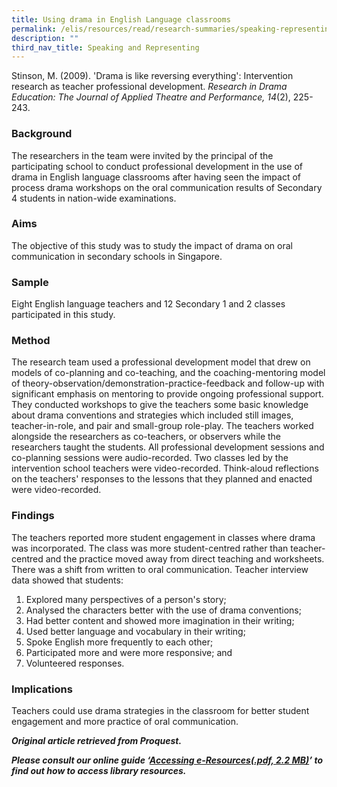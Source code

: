 ```yaml
---
title: Using drama in English Language classrooms
permalink: /elis/resources/read/research-summaries/speaking-representing/using-drama-in-english-language-class/
description: ""
third_nav_title: Speaking and Representing
---
```

Stinson, M. (2009). 'Drama is like reversing everything': Intervention research as teacher professional development. _Research in Drama Education: The Journal of Applied Theatre and Performance, 14_(2), 225-243.

### Background

The researchers in the team were invited by the principal of the participating school to conduct professional development in the use of drama in English language classrooms after having seen the impact of process drama workshops on the oral communication results of Secondary 4 students in nation-wide examinations.

### Aims

The objective of this study was to study the impact of drama on oral communication in secondary schools in Singapore.

### Sample

Eight English language teachers and 12 Secondary 1 and 2 classes participated in this study.

### Method

The research team used a professional development model that drew on models of co-planning and co-teaching, and the coaching-mentoring model of theory-observation/demonstration-practice-feedback and follow-up with significant emphasis on mentoring to provide ongoing professional support. They conducted workshops to give the teachers some basic knowledge about drama conventions and strategies which included still images, teacher-in-role, and pair and small-group role-play. The teachers worked alongside the researchers as co-teachers, or observers while the researchers taught the students. All professional development sessions and co-planning sessions were audio-recorded. Two classes led by the intervention school teachers were video-recorded. Think-aloud reflections on the teachers' responses to the lessons that they planned and enacted were video-recorded.

### Findings

The teachers reported more student engagement in classes where drama was incorporated. The class was more student-centred rather than teacher-centred and the practice moved away from direct teaching and worksheets. There was a shift from written to oral communication. Teacher interview data showed that students:

1.  Explored many perspectives of a person's story;
2.  Analysed the characters better with the use of drama conventions;
3.  Had better content and showed more imagination in their writing;
4.  Used better language and vocabulary in their writing;
5.  Spoke English more frequently to each other;
6.  Participated more and were more responsive; and
7.  Volunteered responses.

### Implications

Teachers could use drama strategies in the classroom for better student engagement and more practice of oral communication.


_**Original article retrieved from Proquest.**_  

_**Please consult our online guide ‘**__**[Accessing e-Resources(.pdf, 2.2 MB)](https://academyofsingaporeteachers-moe-edu-sg-admin.cwp.sg/elis/resources/read/research-summaries/speaking-and-representing/18e45074-6b1b-4ac7-811f-1a8da16c4f81 "Accessing e-Resources")**__**’ to find out how to access library resources.**_